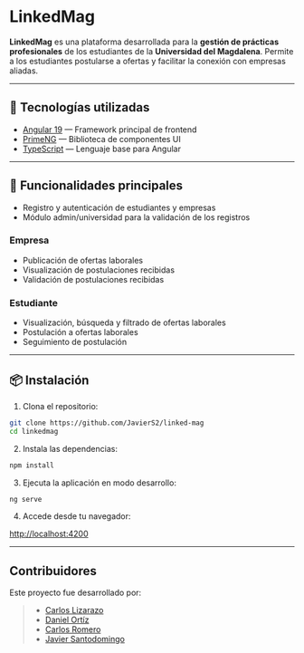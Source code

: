 # LinkedMag

**LinkedMag** es una plataforma desarrollada para la **gestión de prácticas profesionales** de los estudiantes de la **Universidad del Magdalena**. Permite a los estudiantes postularse a ofertas y facilitar la conexión con empresas aliadas.

---

## 🚀 Tecnologías utilizadas

- [Angular 19](https://angular.io/) — Framework principal de frontend
- [PrimeNG](https://www.primefaces.org/primeng/) — Biblioteca de componentes UI
- [TypeScript](https://www.typescriptlang.org/) — Lenguaje base para Angular

---

## 🧩 Funcionalidades principales

- Registro y autenticación de estudiantes y empresas
- Módulo admin/universidad para la validación de los registros

### Empresa
- Publicación de ofertas laborales 
- Visualización de postulaciones recibidas
- Validación de postulaciones recibidas

### Estudiante
- Visualización, búsqueda y filtrado de ofertas laborales
- Postulación a ofertas laborales
- Seguimiento de postulación

---

## 📦 Instalación

1. Clona el repositorio:

```bash
git clone https://github.com/JavierS2/linked-mag
cd linkedmag
```

2. Instala las dependencias:

```bash
npm install
```

3. Ejecuta la aplicación en modo desarrollo:

```bash
ng serve
```

4. Accede desde tu navegador:

<http://localhost:4200>

---

## Contribuidores 
Este proyecto fue desarrollado por:

>- [Carlos Lizarazo](https://github.com/CALR0)
>- [Daniel Ortíz](https://github.com/DanielOrtiz08)
>- [Carlos Romero](https://github.com/Carlos-RomeroRo)
>- [Javier Santodomingo](https://github.com/JavierS2)

